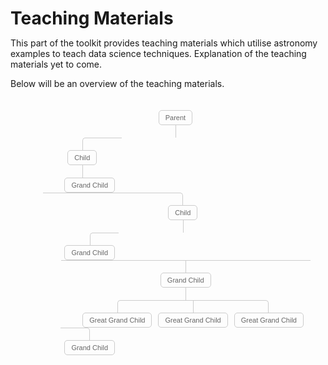 Teaching Materials
===================

This part of the toolkit provides teaching materials which utilise astronomy examples to teach data science techniques.
Explanation of the teaching materials yet to come.

Below will be an overview of the teaching materials.
<!--
We will create a family tree using just CSS(3)
The markup will be simple nested lists
Source: http://thecodeplayer.com/walkthrough/css3-family-tree
-->
<style>
/*Now the CSS*/
* {margin: 0; padding: 0;}

.tree ul {
	padding-top: 20px; position: relative;
	
	transition: all 0.5s;
	-webkit-transition: all 0.5s;
	-moz-transition: all 0.5s;
}

.tree li {
	float: left; text-align: center;
	list-style-type: none;
	position: relative;
	padding: 20px 5px 0 5px;
	
	transition: all 0.5s;
	-webkit-transition: all 0.5s;
	-moz-transition: all 0.5s;
}

/*We will use ::before and ::after to draw the connectors*/

.tree li::before, .tree li::after{
	content: '';
	position: absolute; top: 0; right: 50%;
	border-top: 1px solid #ccc;
	width: 50%; height: 20px;
}
.tree li::after{
	right: auto; left: 50%;
	border-left: 1px solid #ccc;
}

/*We need to remove left-right connectors from elements without 
any siblings*/
.tree li:only-child::after, .tree li:only-child::before {
	display: none;
}

/*Remove space from the top of single children*/
.tree li:only-child{ padding-top: 0;}

/*Remove left connector from first child and 
right connector from last child*/
.tree li:first-child::before, .tree li:last-child::after{
	border: 0 none;
}
/*Adding back the vertical connector to the last nodes*/
.tree li:last-child::before{
	border-right: 1px solid #ccc;
	border-radius: 0 5px 0 0;
	-webkit-border-radius: 0 5px 0 0;
	-moz-border-radius: 0 5px 0 0;
}
.tree li:first-child::after{
	border-radius: 5px 0 0 0;
	-webkit-border-radius: 5px 0 0 0;
	-moz-border-radius: 5px 0 0 0;
}

/*Time to add downward connectors from parents*/
.tree ul ul::before{
	content: '';
	position: absolute; top: 0; left: 50%;
	border-left: 1px solid #ccc;
	width: 0; height: 20px;
}

.tree li a{
	border: 1px solid #ccc;
	padding: 5px 10px;
	text-decoration: none;
	color: #666;
	font-family: arial, verdana, tahoma;
	font-size: 11px;
	display: inline-block;
	
	border-radius: 5px;
	-webkit-border-radius: 5px;
	-moz-border-radius: 5px;
	
	transition: all 0.5s;
	-webkit-transition: all 0.5s;
	-moz-transition: all 0.5s;
}

/*Time for some hover effects*/
/*We will apply the hover effect the the lineage of the element also*/
.tree li a:hover, .tree li a:hover+ul li a {
	background: #c8e4f8; color: #000; border: 1px solid #94a0b4;
}
/*Connector styles on hover*/
.tree li a:hover+ul li::after, 
.tree li a:hover+ul li::before, 
.tree li a:hover+ul::before, 
.tree li a:hover+ul ul::before{
	border-color:  #94a0b4;
}

/*Thats all. I hope you enjoyed it.
Thanks :)*/
</style>

<div class="tree">
	<ul>
		<li>
			<a href="#">Parent</a>
			<ul>
				<li>
					<a href="#">Child</a>
					<ul>
						<li>
							<a href="#">Grand Child</a>
						</li>
					</ul>
				</li>
				<li>
					<a href="#">Child</a>
					<ul>
						<li><a href="#">Grand Child</a></li>
						<li>
							<a href="#">Grand Child</a>
							<ul>
								<li>
									<a href="#">Great Grand Child</a>
								</li>
								<li>
									<a href="#">Great Grand Child</a>
								</li>
								<li>
									<a href="#">Great Grand Child</a>
								</li>
							</ul>
						</li>
						<li><a href="#">Grand Child</a></li>
					</ul>
				</li>
			</ul>
		</li>
	</ul>
</div>